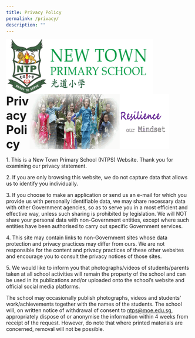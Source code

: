 ```yaml
---
title: Privacy Policy
permalink: /privacy/
description: ""
---
```


<img align="left" style="width:400px;height:150px;margin-left:0px;" src="/images/logosub.png">

<img align="right" style="width:380px;height:150px;margin-right:60px;" src="/images/Header%20GIF.gif">
<br><br><br><br><br><br>

**<font size="6">Privacy Policy</font>**

1\. This is a New Town Primary School (NTPS) Website. Thank you for examining our privacy statement.  

  

2\. If you are only browsing this website, we do not capture data that allows us to identify you individually.

  

3\. If you choose to make an application or send us an e-mail for which you provide us with personally identifiable data, we may share necessary data with other Government agencies, so as to serve you in a most efficient and effective way, unless such sharing is prohibited by legislation. We will NOT share your personal data with non-Government entities, except where such entities have been authorised to carry out specific Government services.

  

4\. This site may contain links to non-Government sites whose data protection and privacy practices may differ from ours. We are not responsible for the content and privacy practices of these other websites and encourage you to consult the privacy notices of those sites.

  

5\. We would like to inform you that photographs/videos of students/parents taken at all school activities will remain the property of the school and can be used in its publications and/or uploaded onto the school’s website and official social media platforms. 

The school may occasionally publish photographs, videos and students’ work/achievements together with the names of the students. The school will, on written notice of withdrawal of consent to [ntps@moe.edu.sg](mailto:ntps@moe.edu.sg), appropriately dispose of or anonymise the information within 4 weeks from receipt of the request. However, do note that where printed materials are concerned, removal will not be possible.
